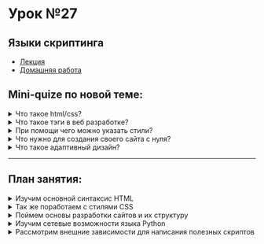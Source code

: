 # Урок №27
## Языки скриптинга


* [Лекция](27_scripting.pdf)
* [Домашняя работа](HW27.md)

## Mini-quize по новой теме:

<details>
  <summary>Что такое html/css?</summary>
<br>

HTML (HyperText Markup Language) — это язык разметки, используемый для создания структуры веб-страниц.  
CSS (Cascading Style Sheets) — это язык стилей, который отвечает за внешний вид веб-страниц, такие как цвета, шрифты и расположение элементов.

*Пример:* HTML создаёт заголовок, а CSS задаёт ему цвет и размер.

---

</details>

<details>
  <summary>Что такое тэги в веб разработке?</summary>
<br>

Тэги — это элементы HTML, которые определяют структуру и содержимое веб-страницы. Тэги обычно обрамляют контент, например: `<h1>Заголовок</h1>`.

*Пример:* `<p>` используется для создания абзацев текста.

---

</details>

<details>
  <summary>При помощи чего можно указать стили?</summary>
<br>

Стили можно указать при помощи:
- **Inline-стилей:** внутри тега с атрибутом `style`.
- **Встроенных стилей:** в секции `<style>` в HTML.
- **Внешних файлов CSS:** подключённых через `<link>`.

*Пример:* использование внешнего CSS-файла `style.css` для стилизации страницы.

---

</details>

<details>
  <summary>Что нужно для создания своего сайта с нуля?</summary>
<br>

Для создания сайта с нуля требуется:
- Базовые знания HTML и CSS.
- Текстовый редактор (например, VS Code).
- Веб-сервер для тестирования (например, Apache или Python SimpleHTTPServer).

*Пример:* использование HTML и CSS для создания одностраничного сайта.

---

</details>

<details>
  <summary>Что такое адаптивный дизайн?</summary>
<br>

Адаптивный дизайн — это подход к разработке веб-страниц, который обеспечивает их корректное отображение на устройствах с разными экранами (например, телефонах, планшетах, компьютерах).

*Пример:* использование медиа-запросов CSS для изменения макета страницы в зависимости от ширины экрана.

---

</details>

---

## План занятия:

<details>
  <summary>Изучим основной синтаксис HTML</summary>
<br>

- Работа с тегами (заголовки, абзацы, списки, ссылки).
- Основы семантической разметки.

*Пример:* создание HTML-страницы с заголовком и списком покупок.

---

</details>

<details>
  <summary>Так же поработаем с стилями CSS</summary>
<br>

- Работа с селекторами и свойствами CSS.
- Применение стилей через классы и идентификаторы.

*Пример:* изменение фона страницы с помощью CSS.

---

</details>

<details>
  <summary>Поймем основы разработки сайтов и их структуру</summary>
<br>

- Создание HTML-документа с подключённым CSS.
- Основы организации файлов (HTML, CSS, изображения).

*Пример:* структура проекта: `index.html`, `style.css`, папка `images`.

---

</details>

<details>
  <summary>Изучим сетевые возможности языка Python</summary>
<br>

- Работа с HTTP-запросами через библиотеки (`requests`, `http.client`).
- Построение простого веб-сервера с использованием `Flask` или `Django`.

*Пример:* скрипт на Python, отправляющий GET-запрос к API и выводящий результат.

---

</details>

<details>
  <summary>Рассмотрим внешние зависимости для написания полезных скриптов</summary>
<br>

- Установка зависимостей через `pip`.
- Использование библиотек для веб-разработки, работы с файлами и парсинга данных.

*Пример:* использование библиотеки `BeautifulSoup` для извлечения данных с веб-страниц.

---

</details>
